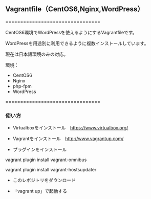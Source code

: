 ## Vagrantfile（CentOS6,Nginx,WordPress）

================================

CentOS6環境でWordPressを使えるようにするVagrantfileです。

WordPressを用途別に利用できるように複数インストールしています。

現在は日本語環境のみの対応。

環境：
* CentOS6
* Nginx
* php-fpm
* WordPress

================================

### 使い方

* Virtualboxをインストール　https://www.virtualbox.org/

* Vagrantをインストール　http://www.vagrantup.com/

* プラグインをインストール

vagrant plugin install vagrant-omnibus

vagrant plugin install vagrant-hostsupdater

* このレポジトリをダウンロード

* 「vagrant up」で起動する
